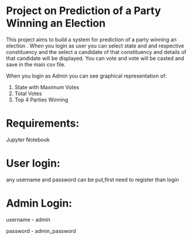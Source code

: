 
# Project on Prediction of a Party Winning an Election


This project aims to build a system for prediction of a party winning an election .
When you login as user you can select state and and respective constituency and the select a candidate of that constituency and details of that candidate will be displayed.
You can vote and vote will be casted and save in the main csv file.

When you login as Admin you can see graphical representation of:
1. State with Maximum Votes
2. Total Votes
3. Top 4 Parties Winning

 # Requirements:
Jupyter Notebook

# User login:
any username and password can be put,first need to register than login

# Admin Login:

username - admin

password - admin_password



